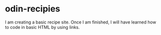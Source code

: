 # odin-recipies
I am creating a basic recipe site.
Once I am finished, I will have learned how to code in basic HTML by using links. 

